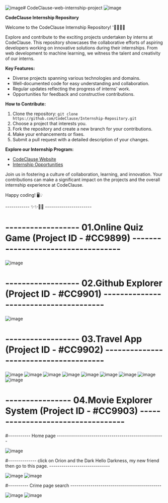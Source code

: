 ![image](https://github.com/SumitKumargiri/CodeClause-web-internship-project/assets/96234273/d5de3f92-49e4-48fb-827e-70212c85abd9)# CodeClause-web-internship-project
![image](https://github.com/SumitKumargiri/CodeClause-web-internship-project/assets/96234273/284f31ac-66b8-43e0-b82c-cb7bbcb06123)

**CodeClause Internship Repository**

Welcome to the CodeClause Internship Repository! '🚀🚀📌📌

Explore and contribute to the exciting projects undertaken by interns at CodeClause. This repository showcases the collaborative efforts of aspiring developers working on innovative solutions during their internships. From web development to machine learning, we witness the talent and creativity of our interns.

**Key Features:**
- Diverse projects spanning various technologies and domains.
- Well-documented code for easy understanding and collaboration.
- Regular updates reflecting the progress of interns' work.
- Opportunities for feedback and constructive contributions.

**How to Contribute:**
1. Clone the repository: `git clone https://github.com/CodeClause/Internship-Repository.git`
2. Choose a project that interests you.
3. Fork the repository and create a new branch for your contributions.
4. Make your enhancements or fixes.
5. Submit a pull request with a detailed description of your changes.

**Explore our Internship Program:**
- [CodeClause Website](https://www.codeclause.com)
- [Internship Opportunities](https://www.codeclause.com/careers/internships)

Join us in fostering a culture of collaboration, learning, and innovation. Your contributions can make a significant impact on the projects and the overall internship experience at CodeClause.

Happy coding! 🖥️💡

------------ ✨✨🏅🏅 -----------------------

# ------------------ 01.Online Quiz Game (Project ID - #CC9899)  -----------------------------------

![image](https://github.com/SumitKumargiri/CodeClause-web-internship-project/assets/96234273/59ab76f1-a31f-4732-9907-c6c02b488140)



# ------------------ 02.Github Explorer (Project ID - #CC9901)  --------------------------------------

![image](https://github.com/SumitKumargiri/CodeClause-web-internship-project/assets/96234273/0eaf2e95-5225-45d4-881b-9193f678789c)


# ------------------ 03.Travel App (Project ID - #CC9902)  --------------------------------------

![image](https://github.com/SumitKumargiri/CodeClause-web-internship-project/assets/96234273/f9b70605-a838-49d7-9f1f-dcca8b3262e7)
![image](https://github.com/SumitKumargiri/CodeClause-web-internship-project/assets/96234273/e0c15af6-0ec7-49c2-b950-3086be40130b)
![image](https://github.com/SumitKumargiri/CodeClause-web-internship-project/assets/96234273/c7071a62-9f6c-42ff-b842-e2974dc72d96)
![image](https://github.com/SumitKumargiri/CodeClause-web-internship-project/assets/96234273/0487f943-1542-40cd-96cd-a4b982446085)
![image](https://github.com/SumitKumargiri/CodeClause-web-internship-project/assets/96234273/0ce25dfe-2841-4f2c-afb0-9781eea07139)
![image](https://github.com/SumitKumargiri/CodeClause-web-internship-project/assets/96234273/2b9ee0e4-451e-40a5-a977-8195e3c153bf)
![image](https://github.com/SumitKumargiri/CodeClause-web-internship-project/assets/96234273/ebad760f-d5ff-40ad-abb8-dc93edc1fa6b)
![image](https://github.com/SumitKumargiri/CodeClause-web-internship-project/assets/96234273/0dbf03bd-6400-4104-bd99-af513c174917)
![image](https://github.com/SumitKumargiri/CodeClause-web-internship-project/assets/96234273/19ec95f0-0567-48b1-b35f-70cd56ad2968)



#   ----------------  04.Movie Explorer System (Project ID - #CC9903) ----------------------------------

#----------- Home page -----------------------------------------------------


![image](https://github.com/SumitKumargiri/CodeClause-web-internship-project/assets/96234273/ef12a666-cafa-4f9f-8f44-4922a1dc199b)


#-------------- click on Orion and the Dark Hello Darkness, my new friend then go to this page. ------------------------------

![image](https://github.com/SumitKumargiri/CodeClause-web-internship-project/assets/96234273/0c2a2004-caff-4e73-8bcc-276ba0f5979e)
![image](https://github.com/SumitKumargiri/CodeClause-web-internship-project/assets/96234273/9a8a4ac7-62f2-40d8-80ec-a484bcb03e9e)



#---------- Crime page search ---------------------------------------------


![image](https://github.com/SumitKumargiri/CodeClause-web-internship-project/assets/96234273/f0265c3f-8250-4f3a-a485-a55593d5118f)
![image](https://github.com/SumitKumargiri/CodeClause-web-internship-project/assets/96234273/0ac12d63-9f60-44a1-a466-bc3aa4b7e35f)

